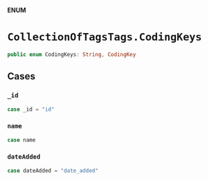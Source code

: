 **ENUM**

# `CollectionOfTagsTags.CodingKeys`

```swift
public enum CodingKeys: String, CodingKey
```

## Cases
### `_id`

```swift
case _id = "id"
```

### `name`

```swift
case name
```

### `dateAdded`

```swift
case dateAdded = "date_added"
```
